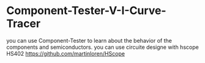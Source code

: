 # Component-Tester-V-I-Curve-Tracer
you can use Component-Tester to learn about the behavior of the components and semiconductors. 
you can use circuite designe with hscope HS402 https://github.com/martinloren/HScope
